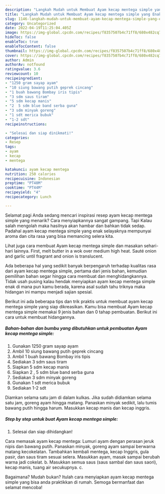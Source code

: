 ```yaml
---
description: "Langkah Mudah untuk Membuat Ayam kecap mentega simple yang Enak, Buat Buka Puasa Bisa Manjain Lidah"
title: "Langkah Mudah untuk Membuat Ayam kecap mentega simple yang Enak, Buat Buka Puasa Bisa Manjain Lidah"
slug: 1146-langkah-mudah-untuk-membuat-ayam-kecap-mentega-simple-yang-enak-buat-buka-puasa-bisa-manjain-lidah
category: Uncategorized
date: 2022-04-19T11:25:04.405Z
image: https://img-global.cpcdn.com/recipes/f8357507b4c71ff8/680x482cq70/ayam-kecap-mentega-simple-foto-resep-utama.jpg
hideToc: false
enableToc: true
enableTocContent: false
thumbnail: https://img-global.cpcdn.com/recipes/f8357507b4c71ff8/680x482cq70/ayam-kecap-mentega-simple-foto-resep-utama.jpg
cover: https://img-global.cpcdn.com/recipes/f8357507b4c71ff8/680x482cq70/ayam-kecap-mentega-simple-foto-resep-utama.jpg
author: Admin
authorAv: notfound
ratingvalue: 3.6
reviewcount: 10
recipeingredient:
- "1250 gram sayap ayam"
- "10 siung bawang putih geprek cincang"
- "1 buah bawang Bombay iris tipis"
- "3 sdm saus tiram"
- "5 sdm kecap manis"
- "2  5 sdm blue band serba guna"
- "3 sdm minyak goreng"
- "1 sdt merica bubuk"
- "1-2 sdt"
recipeinstructions:

- "Selesai dan siap dinikmati!"
categories:
- Resep
tags:
- ayam
- kecap
- mentega

katakunci: ayam kecap mentega 
nutrition: 250 calories
recipecuisine: Indonesian
preptime: "PT40M"
cooktime: "PT44M"
recipeyield: "4"
recipecategory: Lunch

---
```



Selamat pagi Anda sedang mencari inspirasi resep ayam kecap mentega simple yang menarik? Cara menyiapkannya sangat gampang. Tapi Kalau salah mengolah maka hasilnya akan hambar dan bahkan tidak sedap. Padahal ayam kecap mentega simple yang enak selayaknya mempunyai aroma dan cita rasa yang bisa memancing selera kita.


Lihat juga cara membuat Ayam kecap mentega simple dan masakan sehari-hari lainnya. First, melt butter in a wok over medium high heat. Sauté onion and garlic until fragrant and onion is translucent.

Ada beberapa hal yang sedikit banyak berpengaruh terhadap kualitas rasa dari ayam kecap mentega simple, pertama dari jenis bahan, kemudian pemilihan bahan segar hingga cara membuat dan menghidangkannya. Tidak usah pusing kalau hendak menyiapkan ayam kecap mentega simple enak di mana pun kamu berada, karena asal sudah tahu triknya maka hidangan ini mampu menjadi sajian spesial.


Berikut ini ada beberapa tips dan trik praktis untuk membuat ayam kecap mentega simple yang siap dikreasikan. Kamu bisa membuat Ayam kecap mentega simple memakai 9 jenis bahan dan 0 tahap pembuatan. Berikut ini cara untuk membuat hidangannya.

<!--inarticleads1-->

##### Bahan-bahan dan bumbu yang dibutuhkan untuk pembuatan Ayam kecap mentega simple:

1. Gunakan 1250 gram sayap ayam
1. Ambil 10 siung bawang putih geprek cincang
1. Ambil 1 buah bawang Bombay iris tipis
1. Sediakan 3 sdm saus tiram
1. Siapkan 5 sdm kecap manis
1. Siapkan 2 , 5 sdm blue band serba guna
1. Sediakan 3 sdm minyak goreng
1. Gunakan 1 sdt merica bubuk
1. Sediakan 1-2 sdt


Diamkan selama satu jam di dalam kulkas. Jika sudah didiamkan selama satu jam, goreng ayam hingga matang. Panaskan minyak sedikit, lalu tumis bawang putih hingga harum. Masukkan kecap manis dan kecap inggris. 

<!--inarticleads2-->

##### Step by step untuk buat Ayam kecap mentega simple:


1. Selesai dan siap dihidangkan!

Cara memasak ayam kecap mentega: Lumuri ayam dengan perasan jeruk nipis dan bawang putih. Panaskan minyak, goreng ayam sampai berwarna matang kecokelatan. Tambahkan kembali mentega, kecap Inggris, gula pasir, dan saus tiram sesuai selera. Masukkan ayam, masak sampai berubah warna jadi cokelat. b. Masukkan semua saus (saus sambal dan saus saori), kecap manis, tuang air secukupnya. c. 

Bagaimana? Mudah bukan? Itulah cara menyiapkan ayam kecap mentega simple yang bisa anda praktikkan di rumah. Semoga bermanfaat dan selamat mencoba!
